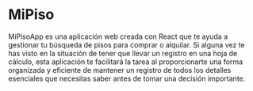 # MiPiso

MiPisoApp es una aplicación web creada con React que te ayuda a gestionar tu búsqueda de pisos para comprar o alquilar. Si alguna vez te has visto en la situación de tener que llevar un registro en una hoja de cálculo, esta aplicación te facilitará la tarea al proporcionarte una forma organizada y eficiente de mantener un registro de todos los detalles esenciales que necesitas saber antes de tomar una decisión importante.

